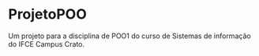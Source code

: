 # ProjetoPOO
Um projeto para a disciplina de POO1 do curso de Sistemas de informação do IFCE Campus Crato.
